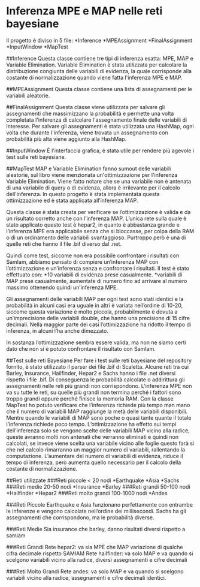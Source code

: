 # Inferenza MPE e MAP nelle reti bayesiane
Il progetto è diviso in 5 file:
*Inference
*MPEAssignment
*FinalAssignment     
*InputWindow
*MapTest

##Inference
Questa classe contiene tre tipi di inferenza esatta: MPE, MAP e Variable Elimination.
Variable Elimination è stata utilizzata per calcolare la distribuzione congiunta delle variabili di evidenza, la quale corrisponde alla costante di normalizzazione quando viene fatta l'inferenza MPE e MAP.

##MPEAssignment
Questa classe contiene una lista di assegnamenti per le variabili aleatorie.

##FinalAssignment
Questa classe viene utilizzata per salvare gli assegnamenti che massimizzano la probabilità e permette una volta completata l'inferenza di calcolare l'assegnamento finale delle variabili di interesse.
Per salvare gli assegnamenti è stata utilizzata una HashMap, ogni volta che durante l'inferenza, viene trovata un assegnamento con probabilità più alta viene aggiunto alla HashMap.

##InputWindow
È l'interfaccia grafica, è stata utile per rendere più agevole i test sulle reti bayesiane.

##MapTest
MAP e Variable Elimination fanno sumout delle variabili aleatorie, sul libro viene menzionata un'ottimizzazione per l'inferenza Variable Elimination.
Viene fatto notare che se una variabile non è antenata di una variabile di query o di evidenza, allora è irrilevante per il calcolo dell'inferenza.
In questo progetto è stata implementata questa ottimizzazione ed è stata applicata all’inferenza MAP.

Questa classe è stata creata per verificare se l’ottimizzazione è valida e da un risultato corretto anche con l’inferenza MAP.
L’unica rete sulla quale è stato applicato questo test è hepar2, in quanto è abbastanza grande e l’inferenza MPE era applicabile senza che si bloccasse, per colpa della RAM o di un ordinamento delle variabili svantaggioso.
Purtroppo però è una di quelle reti che hanno il file .bif diverso dal .net.

Quindi come test, siccome non era possibile confrontare i risultati con SamIam, abbiamo pensato di compiere un’inferenza MAP con l’ottimizzazione e un’inferenza senza e confrontare i risultati.
Il test è stato effettuato con:
*10 variabili di evidenza prese casualmente.
*variabili di MAP prese casualmente, aumentate di numero fino ad arrivare al numero massimo ottenendo quindi un’inferenza MPE.

Gli assegnamenti delle variabili MAP per ogni test sono stati identici e la probabilità in alcuni casi era uguale in altri è variata nell’ordine di 10-20, siccome questa variazione è molto piccola, probabilmente è dovuta a un’imprecisione delle variabili double, che hanno una precisione di 15 cifre decimali.
Nella maggior parte dei casi l’ottimizzazione ha ridotto il tempo di inferenza, in alcuni l’ha anche dimezzato.

In sostanza l’ottimizzazione sembra essere valida, ma non ne siamo certi dato che non si è potuto confrontare il risultato con SamIam.

##Test sulle reti Bayesiane
Per fare i test sulle reti bayesiane del repository fornito, è stato utilizzato il parser dei file .bif di Scaletta.
Alcune reti tra cui Barley, Insurance, Hailfinder, Hepar2 e Sachs hanno i file .net diversi rispetto i file .bif.
Di conseguenza le probabilità calcolate o addirittura gli assegnamenti nelle reti più grandi non corrispondono.
L’inferenza MPE non va su tutte le reti, su quelle più grandi non termina perché i fattori sono troppo grandi oppure perché finisce la memoria RAM.
Con la classe MapTest ho potuto verificare che l’inferenza richiede più tempo man mano che il numero di variabili MAP raggiunge la metà delle variabili disponibili.
Mentre quando le variabili di MAP sono poche o quasi tante quante il totale l’inferenza richiede poco tempo.
L’ottimizzazione ha effetto sui tempi dell’inferenza solo se vengono scelte delle variabili MAP vicino alla radice, queste avranno molti non antenati che verranno eliminati e quindi non calcolati, se invece viene scelta una variabile vicino alle foglie questo farà sì che nel calcolo rimarranno un maggior numero di variabili, rallentando la computazione.
L’aumentare del numero di variabili di evidenza, riduce il tempo di inferenza, però aumenta quello necessario per il calcolo della costante di normalizzazione.

##Reti utilizzate
###Reti piccole < 20 nodi
*Earthquake
*Asia
*Sachs
###Reti medie 20-50 nodi
*Insurance
*Barley
###Reti grandi 50-100 nodi
*Hailfinder
*Hepar2
###Reti molto grandi 100-1000 nodi
*Andes

###Reti Piccole
Earthquake e Asia funzionano perfettamente con entrambe le inferenze e vengono calcolate nell’ordine dei millisecondi.
Sachs ha gli assegnamenti che corrispondono, ma le probabilità diverse.

###Reti Medie
Sia insurance che barley, danno risultati diversi rispetto a samiam

###Reti Grandi
Rete hepar2: va sia MPE che MAP variazione di qualche cifra decimale rispetto SAMIAM
Rete hailfinder: va solo MAP e va quando si scelgono variabili vicino alla radice, diversi assegnamenti e cifre decimali

###Reti Molto Grandi
Rete andes: va solo MAP e va quando si scelgono variabili vicino alla radice, assegnamenti e cifre decimali identici.
